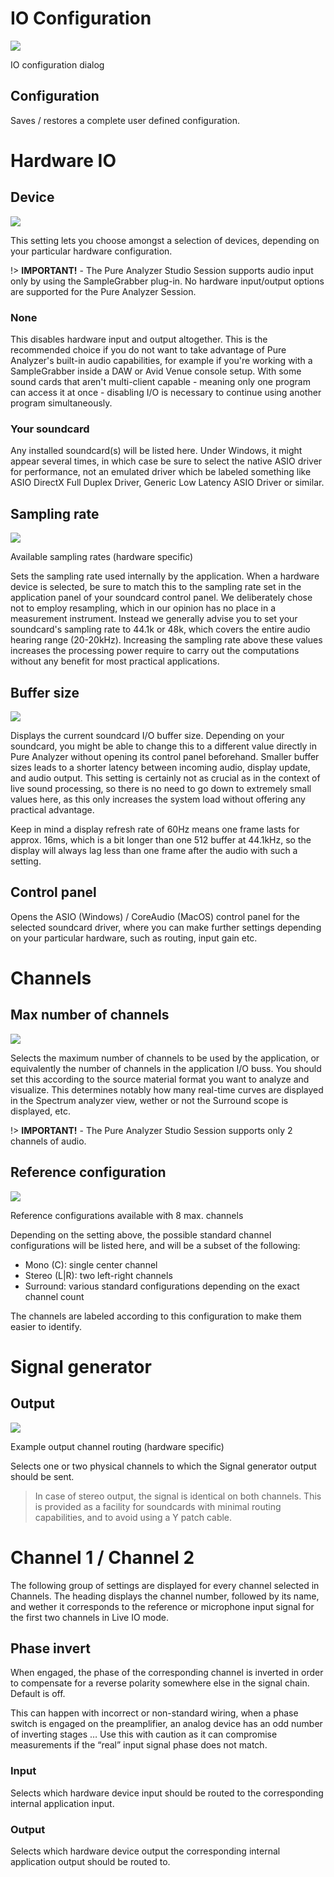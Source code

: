 # IO Configuration
![](../../include/IOSetup.png)

IO configuration dialog

## Configuration
Saves / restores a complete user defined configuration.

# Hardware IO

## Device

![](../../include/Device.png)

This setting lets you choose amongst a selection of devices, depending on your particular hardware
configuration.

!> **IMPORTANT!** - The Pure Analyzer Studio Session supports audio input only by using the SampleGrabber plug-in. 
No hardware input/output options are supported for the Pure Analyzer Session.

### None
This disables hardware input and output altogether. This is the recommended
choice if you do not want to take advantage of Pure Analyzer's built-in audio capabilities, for
example if you're working with a SampleGrabber inside a DAW or Avid Venue console setup. With some
sound cards that aren't multi-client capable - meaning only one program can access it at once -
disabling I/O is necessary to continue using another program simultaneously.

### Your soundcard
Any installed soundcard(s) will be listed here. Under Windows, it might appear
several times, in which case be sure to select the native ASIO driver for performance, not an
emulated driver which be labeled something like ASIO DirectX Full Duplex Driver, Generic Low Latency
ASIO Driver or similar.



## Sampling rate
![](../../include/SamplingRate.png)

Available sampling rates (hardware specific)

Sets the sampling rate used internally by the application. When a hardware device is selected, be
sure to match this to the sampling rate set in the application panel of your soundcard control
panel. We deliberately chose not to employ resampling, which in our opinion has no place in a
measurement instrument. Instead we generally advise you to set your soundcard's sampling rate to
44.1k or 48k, which covers the entire audio hearing range (20-20kHz). Increasing the sampling rate
above these values increases the processing power require to carry out the computations without any
benefit for most practical applications.

## Buffer size
![](../../include/BufferSize.png)

Displays the current soundcard I/O buffer size. Depending on your soundcard, you might be able to
change this to a different value directly in Pure Analyzer without opening its control panel
beforehand. Smaller buffer sizes leads to a shorter latency between incoming audio, display update,
and audio output. This setting is certainly not as crucial as in the context of live sound
processing, so there is no need to go down to extremely small values here, as this only increases
the system load without offering any practical advantage.

Keep in mind a display refresh rate of 60Hz means one frame lasts for approx. 16ms, which is a bit
longer than one 512 buffer at 44.1kHz, so the display will always lag less than one frame after the
audio with such a setting.

## Control panel
Opens the ASIO (Windows) / CoreAudio (MacOS) control panel for the
selected soundcard driver, where you can make further settings depending on your particular
hardware, such as routing, input gain etc.

# Channels

## Max number of channels
![](../../include/Channels.png)

Selects the maximum number of channels to be used by the application, or equivalently the number of
channels in the application I/O buss. You should set this according to the source material format
you want to analyze and visualize. This determines notably how many real-time curves are displayed
in the <link type="document" target="Spectrum analyzer">Spectrum analyzer</link> view, wether or not
the <link type="document" target="Surround scope">Surround scope</link> is displayed, etc.

!> **IMPORTANT!** - The Pure Analyzer Studio Session supports only 2 channels of audio.

## Reference configuration
![](../../include/RefConfiguration.png)

<link type="document" target="Reference">Reference</link>
configurations available with 8 max. channels



Depending on the setting above, the possible standard channel configurations will be listed here,
and will be a subset of the following:

* Mono (C): single center channel
* Stereo (L|R): two left-right channels
* Surround: various standard configurations depending on the exact channel count

The channels are labeled according to this configuration to make them easier to identify.

# Signal generator
## Output

![](../../include/OutputChoice.png)

Example output channel routing (hardware specific)

Selects one or two physical channels to which the <link type="document" target="Signal generator topic">Signal generator</link>
output should be sent.

>In case of stereo output, the signal is identical on both channels. This is
provided as a facility for soundcards with minimal routing capabilities, and to avoid using a Y
patch cable.

# Channel 1 / Channel 2
The following group of settings are displayed for every channel selected in <link type="document" target="Channels"> 
Channels</link>. The heading displays the channel number, followed by its name, and wether it
corresponds to the reference or microphone input signal for the first two channels in <link
type="document" target="Live IO">Live IO</link> mode.

## Phase invert
When engaged, the phase of the corresponding channel
is inverted in order to compensate for a reverse polarity somewhere else in the signal chain.
Default is off.

This can happen with incorrect or non-standard wiring, when a phase switch is engaged on the
preamplifier, an analog device has an odd number of inverting stages … Use this with caution as it
can compromise measurements if the “real” input signal phase does not match.

### Input
Selects which hardware device input should be routed to the corresponding
internal application input.

### Output
Selects which hardware device output the
corresponding internal application output should be routed to.


